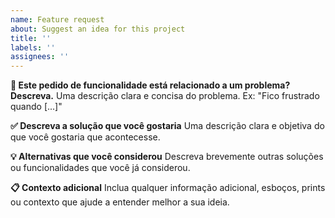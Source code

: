 ```yaml
---
name: Feature request
about: Suggest an idea for this project
title: ''
labels: ''
assignees: ''
---
```


**🔎 Este pedido de funcionalidade está relacionado a um problema? Descreva.**
Uma descrição clara e concisa do problema. Ex: "Fico frustrado quando [...]"

**✅ Descreva a solução que você gostaria**
Uma descrição clara e objetiva do que você gostaria que acontecesse.

**💡 Alternativas que você considerou**
Descreva brevemente outras soluções ou funcionalidades que você já considerou.

**📋 Contexto adicional**
Inclua qualquer informação adicional, esboços, prints ou contexto que ajude a entender melhor a sua ideia.
